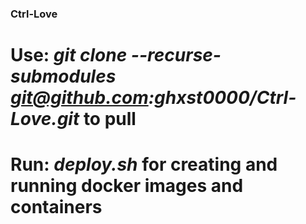 ### Ctrl-Love

# Use: *git clone --recurse-submodules git@github.com:ghxst0000/Ctrl-Love.git* to pull

# Run: *deploy.sh* for creating and running docker images and containers
